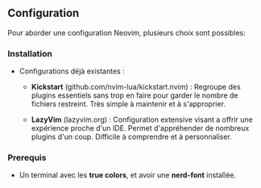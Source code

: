 ## Configuration

Pour aborder une configuration Neovim, plusieurs choix sont possibles:

### Installation

- Configurations déjà existantes :

  - **Kickstart** (github.com/nvim-lua/kickstart.nvim) : Regroupe des plugins essentiels sans trop en faire 
    pour garder le nombre de fichiers restreint. Très simple à maintenir et à s'approprier.

  - **LazyVim** (lazyvim.org) : Configuration extensive visant a offrir une expérience proche d'un IDE.
    Permet d'appréhender de nombreux plugins d'un coup. Difficile à comprendre et à personnaliser.

### Prerequis

- Un terminal avec les **true colors**, et avoir une **nerd-font** installée.

